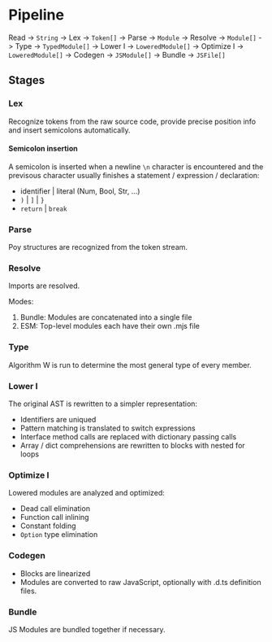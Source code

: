 # Pipeline

Read -> `String` ->
Lex -> `Token[]` ->
Parse -> `Module` ->
Resolve -> `Module[]` ->
Type -> `TypedModule[]` ->
Lower I -> `LoweredModule[]` ->
Optimize I -> `LoweredModule[]` ->
Codegen -> `JSModule[]` ->
Bundle -> `JSFile[]`

## Stages

### Lex

Recognize tokens from the raw source code, provide precise position info and insert semicolons automatically.

#### Semicolon insertion

A semicolon is inserted when a newline `\n` character is encountered and the previsous character usually finishes a statement / expression / declaration:

- identifier | literal (Num, Bool, Str, ...)
- `)` | `]` | `}`
- `return` | `break`

### Parse

Poy structures are recognized from the token stream.

### Resolve

Imports are resolved.

Modes:

1. Bundle: Modules are concatenated into a single file
2. ESM: Top-level modules each have their own .mjs file

### Type

Algorithm W is run to determine the most general type of every member.

### Lower I

The original AST is rewritten to a simpler representation:

- Identifiers are uniqued
- Pattern matching is translated to switch expressions
- Interface method calls are replaced with dictionary passing calls
- Array / dict comprehensions are rewritten to blocks with nested for loops

### Optimize I

Lowered modules are analyzed and optimized:

- Dead call elimination
- Function call inlining
- Constant folding
- `Option` type elimination

### Codegen

- Blocks are linearized
- Modules are converted to raw JavaScript, optionally with .d.ts definition files.

### Bundle

JS Modules are bundled together if necessary.
